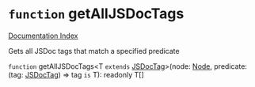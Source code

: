 # `function` getAllJSDocTags

[Documentation Index](../README.md)

Gets all JSDoc tags that match a specified predicate

`function` getAllJSDocTags\<T `extends` [JSDocTag](../interface.JSDocTag/README.md)>(node: [Node](../interface.Node/README.md), predicate: (tag: [JSDocTag](../interface.JSDocTag/README.md)) => tag `is` T): readonly T\[]